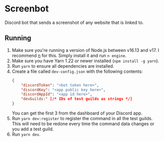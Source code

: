# Screenbot

Discord bot that sends a screenshot of any website that is linked to.

## Running

1. Make sure you're running a version of Node.js between v16.13 and v17. I recommend [n](https://www.npmjs.com/package/n) for this. Simply install it and run `n engine`.
2. Make sure you have Yarn 1.22 or newer installed (`npm install -g yarn`).
3. Run `yarn` to ensure all dependencies are installed.
3. Create a file called `dev-config.json` with the following contents:
   ```json
   {
	   "discordToken": "<bot token here>",
	   "discordKey": "<app public key here>",
	   "discordAppId": "<app id here>",
	   "devGuilds:" [/* IDs of test guilds as strings */]
   }
   ```
   You can get the first 3 from the dashboard of your Discord app.
4. Run `yarn dev:register` to register the command in all the test guilds. This will need to be redone every time the command data changes or you add a test guild.
4. Run `yarn dev`.
